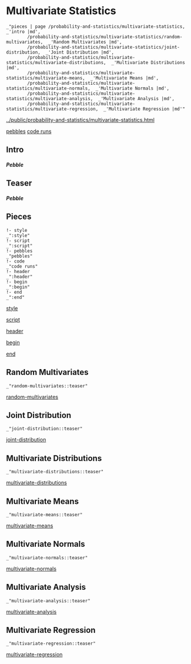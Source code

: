 # Multivariate Statistics

    _"pieces | page /probability-and-statistics/multivariate-statistics, _'intro |md',
            /probability-and-statistics/multivariate-statistics/random-multivariates,  _'Random Multivariates |md',
            /probability-and-statistics/multivariate-statistics/joint-distribution,  _'Joint Distribution |md',
            /probability-and-statistics/multivariate-statistics/multivariate-distributions,  _'Multivariate Distributions |md',
            /probability-and-statistics/multivariate-statistics/multivariate-means,  _'Multivariate Means |md',
            /probability-and-statistics/multivariate-statistics/multivariate-normals,  _'Multivariate Normals |md',
            /probability-and-statistics/multivariate-statistics/multivariate-analysis,  _'Multivariate Analysis |md',
            /probability-and-statistics/multivariate-statistics/multivariate-regression,  _'Multivariate Regression |md'"

[../public/probability-and-statistics/multivariate-statistics.html](# "save:")

[pebbles](#pebble "h5: | .join \n")
[code runs](#code "h5: | .join \n")

## Intro

##### Pebble

## Teaser

##### Pebble

## Pieces

    !- style
    _":style"
    !- script
    _":script"
    !- pebbles
    _"pebbles"
    !- code
    _"code runs"
    !- header
    _":header"
    !- begin
    _":begin"
    !- end
    _":end"



[style]() 

[script]()

[header]()

[begin]()

[end]()

## Random Multivariates

    _"random-multivariates::teaser"


[random-multivariates](pages/probability-and-statistics_multivariate-statistics_random-multivariates.md "load:")

## Joint Distribution

    _"joint-distribution::teaser"


[joint-distribution](pages/probability-and-statistics_multivariate-statistics_joint-distribution.md "load:")

## Multivariate Distributions

    _"multivariate-distributions::teaser"


[multivariate-distributions](pages/probability-and-statistics_multivariate-statistics_multivariate-distributions.md "load:")

## Multivariate Means

    _"multivariate-means::teaser"


[multivariate-means](pages/probability-and-statistics_multivariate-statistics_multivariate-means.md "load:")

## Multivariate Normals

    _"multivariate-normals::teaser"


[multivariate-normals](pages/probability-and-statistics_multivariate-statistics_multivariate-normals.md "load:")

## Multivariate Analysis

    _"multivariate-analysis::teaser"


[multivariate-analysis](pages/probability-and-statistics_multivariate-statistics_multivariate-analysis.md "load:")

## Multivariate Regression

    _"multivariate-regression::teaser"


[multivariate-regression](pages/probability-and-statistics_multivariate-statistics_multivariate-regression.md "load:")